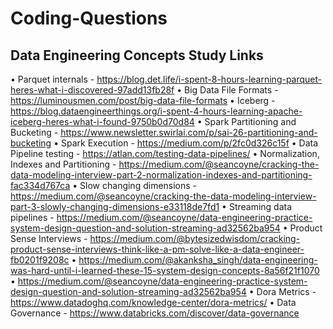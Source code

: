 # Coding-Questions

## Data Engineering Concepts Study Links

• Parquet internals - https://blog.det.life/i-spent-8-hours-learning-parquet-heres-what-i-discovered-97add13fb28f
• Big Data File Formats - https://luminousmen.com/post/big-data-file-formats
• Iceberg - https://blog.dataengineerthings.org/i-spent-4-hours-learning-apache-iceberg-heres-what-i-found-9750b0d70d84
• Spark Partitioning and Bucketing - https://www.newsletter.swirlai.com/p/sai-26-partitioning-and-bucketing
• Spark Execution - https://medium.com/p/2fc0d326c15f
• Data Pipeline testing - https://atlan.com/testing-data-pipelines/
• Normalization, Indexes and Partitioning - https://medium.com/@seancoyne/cracking-the-data-modeling-interview-part-2-normalization-indexes-and-partitioning-fac334d767ca
• Slow changing dimensions - https://medium.com/@seancoyne/cracking-the-data-modeling-interview-part-3-slowly-changing-dimensions-e33118de7fd1
• Streaming data pipelines - https://medium.com/@seancoyne/data-engineering-practice-system-design-question-and-solution-streaming-ad32562ba954
• Product Sense Interviews - https://medium.com/@bytesizedwisdom/cracking-product-sense-interviews-think-like-a-pm-solve-like-a-data-engineer-fb0201f9208c
• https://medium.com/@akanksha_singh/data-engineering-was-hard-until-i-learned-these-15-system-design-concepts-8a56f21f1070
• https://medium.com/@seancoyne/data-engineering-practice-system-design-question-and-solution-streaming-ad32562ba954
• Dora Metrics - https://www.datadoghq.com/knowledge-center/dora-metrics/
• Data Governance - https://www.databricks.com/discover/data-governance
